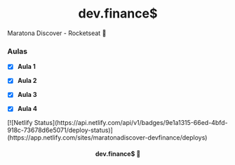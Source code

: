 <h1 align="center">dev.finance$</h1>

<p> Maratona Discover - Rocketseat 🚀 </p>



### Aulas

- [x] **Aula 1** 
- [x] **Aula 2**
- [x] **Aula 3**
- [x] **Aula 4**


<p> 
  [![Netlify Status](https://api.netlify.com/api/v1/badges/9e1a1315-66ed-4bfd-918c-73678d6e5071/deploy-status)](https://app.netlify.com/sites/maratonadiscover-devfinance/deploys)
</p>


<h4 align="center"> dev.finance$ 🚀 </h4>
